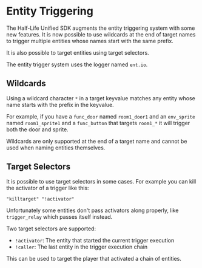 # Entity Triggering

The Half-Life Unified SDK augments the entity triggering system with some new features. It is now possible to use wildcards at the end of target names to trigger multiple entities whose names start with the same prefix.

It is also possible to target entities using target selectors.

The entity trigger system uses the logger named `ent.io`.

## Wildcards

Using a wildcard character `*` in a target keyvalue matches any entity whose name starts with the prefix in the keyvalue.

For example, if you have a `func_door` named `room1_door1` and an `env_sprite` named `room1_sprite1` and a `func_button` that targets `room1_*` it will trigger both the door and sprite.

Wildcards are only supported at the end of a target name and cannot be used when naming entities themselves.

## Target Selectors

It is possible to use target selectors in some cases. For example you can kill the activator of a trigger like this:
```
"killtarget" "!activator"
```

Unfortunately some entities don't pass activators along properly, like `trigger_relay` which passes itself instead.

Two target selectors are supported:
* `!activator`: The entity that started the current trigger execution
* `!caller`: The last entity in the trigger execution chain

This can be used to target the player that activated a chain of entities.
